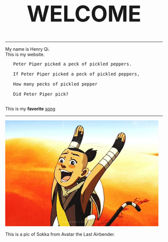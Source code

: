
<html>

<!-- a big welcome in the top middle -->
 <h1 style="font-size:500%; text-align:center;">WELCOME</h1>
 <hr>
  
 <!-- short intro -->
 <p>My name is Henry Qi. <br>This is my website.</p>
  
 <pre>
   Peter Piper picked a peck of pickled peppers.
    
   If Peter Piper picked a peck of pickled peppers,
    
   How many pecks of pickled pepper
    
   Did Peter Piper pick?
 </pre>
  
<!-- Testing hyperlinks (text & images) -->
<p>This is my <b>favorite</b> <a href="https://www.youtube.com/watch?v=j1hft9Wjq9U&ab_channel=THEFIRSTTAKE"> song </a></p>
 <hr>
 <a href="https://avatar.fandom.com/wiki/Sokka"><img src="sokka.jpg"></a>

<p title="Sokka is the best!">This is a pic of Sokka from Avatar the Last Airbender.</p>



<html>
